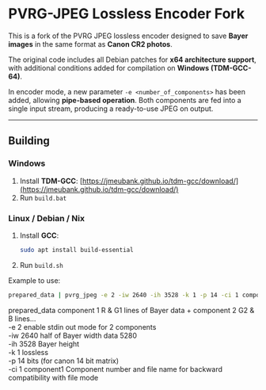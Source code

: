 # PVRG-JPEG Lossless Encoder Fork

This is a fork of the PVRG JPEG lossless encoder designed to save **Bayer images** in the same format as **Canon CR2 photos**.  

The original code includes all Debian patches for **x64 architecture support**, with additional conditions added for compilation on **Windows (TDM-GCC-64)**.  

In encoder mode, a new parameter `-e <number_of_components>` has been added, allowing **pipe-based operation**. Both components are fed into a single input stream, producing a ready-to-use JPEG on output.

---

## Building

### Windows

1. Install **TDM-GCC**: [https://jmeubank.github.io/tdm-gcc/download/](https://jmeubank.github.io/tdm-gcc/download/)  
2. Run `build.bat`

### Linux / Debian / Nix

1. Install **GCC**:
   ```bash
   sudo apt install build-essential
2. Run `build.sh`

Example to use:
```bash
prepared_data | pvrg_jpeg -e 2 -iw 2640 -ih 3528 -k 1 -p 14 -ci 1 component1 -ci 2 component2 >output.jpeg
```
prepared_data component 1 R & G1 lines of Bayer data + component 2 G2 & B lines...  
-e 2 enable stdin out mode for 2 components  
-iw 2640 half of Bayer width data 5280  
-ih 3528 Bayer height  
-k 1 lossless  
-p 14 bits (for canon 14 bit matrix)  
-ci 1 component1 Component number and file name for backward compatibility with file mode  
